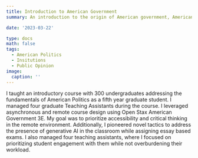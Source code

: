 ```yaml
---
title: Introduction to American Government 
summary: An introduction to the origin of American government, American insitututions, and public opinion. 

date: '2023-03-22'

type: docs
math: false
tags:
  - American Politics
  - Insitutions
  - Public Opinion
image:
  caption: ''
---
```


I taught an introductory course with 300 undergraduates addressing the fundamentals of American Politics as a fifth year graduate student. I managed four graduate Teaching Assistants during the course. I leveraged asynchronous and remote course design using Open Stax American Government 3E. My goal was to prioritize accessibility and critical thinking in the remote environment. Additionally, I pioneered novel tactics to address the presence of generative AI in the classroom while assigning essay based exams. I also managed four teaching assistants, where I focused on prioritizing student engagement with them while not overburdening their workload. 